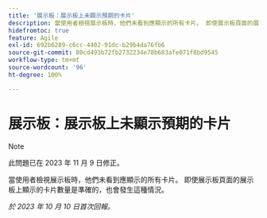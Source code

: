 ```yaml
---
title: '展示板：展示板上未顯示預期的卡片'
description: 當使用者檢視展示板時，他們未看到應顯示的所有卡片。 即使展示板頁面的展示板上顯示的卡片數量是準確的，也會發生這種情況。
hidefromtoc: true
feature: Agile
exl-id: 692b6289-c6cc-4402-91dc-b29b4da76fb6
source-git-commit: 80cd493b72fb2732234e78b683afe071f8bd9545
workflow-type: tm+mt
source-wordcount: '96'
ht-degree: 100%

---
```


# 展示板：展示板上未顯示預期的卡片

>[!NOTE]
>
>此問題已在 2023 年 11 月 9 日修正。

當使用者檢視展示板時，他們未看到應顯示的所有卡片。 即使展示板頁面的展示板上顯示的卡片數量是準確的，也會發生這種情況。

_於 2023 年 10 月 10 日首次回報。_
